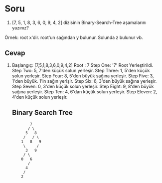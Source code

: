 # Soru
1. [7, 5, 1, 8, 3, 6, 0, 9, 4, 2] dizisinin Binary-Search-Tree aşamalarını yazınız?

Örnek: root x'dir. root'un sağından y bulunur. Solunda z bulunur vb.

## Cevap
1.  Başlangıç: [7,5,1,8,3,6,0,9,4,2]
    Root : 7
    Step One: '7' Root Yerleştirildi.
    Step Two: 5, 7'den küçük solun yerleşir.
    Step Three: 1, 5'den küçük solun yerleşir.
    Step Four: 8, 5'den büyük sağına yerleşir.
    Step Five: 3, 1'den büyük. 1'in sağın yerlşir.
    Step Six: 6, 3'den büyük sağına yerleşir.
    Step Seven: 0, 3'den küçük solun yerleşir.
    Step Eight: 9, 8'den büyük sağına yerleşir.
    Step Ten: 4, 6'dan küçük solun yerleşir.
    Step Eleven: 2, 4'den küçük solun yerleşir.


    Binary Search Tree
    --

                7
               / \
              5   8
             /   / \
            1   8   9
             \     /
              3   9
             / \
            0   6
               /
              4
             /
            2
